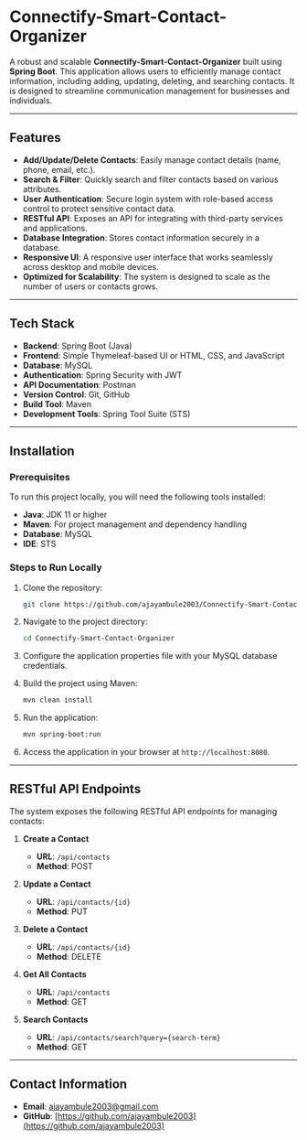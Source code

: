# Connectify-Smart-Contact-Organizer

A robust and scalable **Connectify-Smart-Contact-Organizer** built using **Spring Boot**. This application allows users to efficiently manage contact information, including adding, updating, deleting, and searching contacts. It is designed to streamline communication management for businesses and individuals.

---

## Features 

- **Add/Update/Delete Contacts**: Easily manage contact details (name, phone, email, etc.). 
- **Search & Filter**: Quickly search and filter contacts based on various attributes.
- **User Authentication**: Secure login system with role-based access control to protect sensitive contact data. 
- **RESTful API**: Exposes an API for integrating with third-party services and applications.
- **Database Integration**: Stores contact information securely in a database.  
- **Responsive UI**: A responsive user interface that works seamlessly across desktop and mobile devices. 
- **Optimized for Scalability**: The system is designed to scale as the number of users or contacts grows. 

---

## Tech Stack

- **Backend**: Spring Boot (Java)
- **Frontend**: Simple Thymeleaf-based UI or HTML, CSS, and JavaScript
- **Database**: MySQL
- **Authentication**: Spring Security with JWT
- **API Documentation**: Postman
- **Version Control**: Git, GitHub
- **Build Tool**: Maven 
- **Development Tools**: Spring Tool Suite (STS)

---

## Installation

### Prerequisites

To run this project locally, you will need the following tools installed:

- **Java**: JDK 11 or higher
- **Maven**: For project management and dependency handling
- **Database**: MySQL 
- **IDE**: STS

### Steps to Run Locally

1. Clone the repository:

   ```bash
   git clone https://github.com/ajayambule2003/Connectify-Smart-Contact-Organizer.git
   ```

2. Navigate to the project directory:

   ```bash
   cd Connectify-Smart-Contact-Organizer
   ```

3. Configure the application properties file with your MySQL database credentials.

4. Build the project using Maven:

   ```bash
   mvn clean install
   ```

5. Run the application:

   ```bash
   mvn spring-boot:run
   ```

6. Access the application in your browser at `http://localhost:8080`.

---

## RESTful API Endpoints

The system exposes the following RESTful API endpoints for managing contacts:

1. **Create a Contact**
   - **URL**: `/api/contacts`
   - **Method**: POST
 
2. **Update a Contact**
   - **URL**: `/api/contacts/{id}`
   - **Method**: PUT
 
3. **Delete a Contact**
   - **URL**: `/api/contacts/{id}`
   - **Method**: DELETE
 
4. **Get All Contacts**
   - **URL**: `/api/contacts`
   - **Method**: GET
 
5. **Search Contacts**
   - **URL**: `/api/contacts/search?query={search-term}`
   - **Method**: GET

---

## Contact Information

- **Email**: [ajayambule2003@gmail.com](mailto:ajayambule2003@gmail.com)
- **GitHub**: [https://github.com/ajayambule2003](https://github.com/ajayambule2003)
